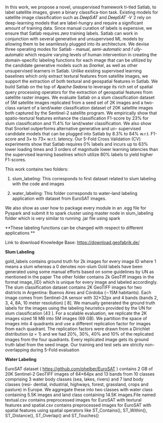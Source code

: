 In this work, we propose a novel, unsupervised framework ti-tled Satlab, to label satellite images, given a binary classifica-tion task. Existing models for satellite image classification such as 𝐷𝑒𝑒𝑝𝑆𝐴𝑇 and 𝐷𝑒𝑒𝑝𝑆𝐴𝑇 -𝑉 2 rely on deep-learning models that are label-hungry and require a significant amount of training data. Since manual curation of labels is expensive, we ensure that Satlab requires 𝑧𝑒𝑟𝑜 training labels. Satlab can work in conjunction with several generative and unsupervised ML models by allowing them to be seamlessly plugged into its architecture. We devise three operating modes for Satlab - 𝑚𝑎𝑛𝑢𝑎𝑙, 𝑠𝑒𝑚𝑖-𝑎𝑢𝑡𝑜𝑚𝑎𝑡𝑖𝑐 and 𝑓 𝑢𝑙𝑙𝑦-𝑎𝑢𝑡𝑜𝑚𝑎𝑡𝑖𝑐 which require varying levels of human intervention in creating the domain-specific labeling functions for each image that can be utilized by the candidate generative models such as 𝑆𝑛𝑜𝑟𝑘𝑒𝑙, as well as other unsupervised learners in Satlab. Unlike existing supervised learning baselines which only extract textural features from satellite images, we support the extraction of both textural and geospatial features in Satlab. We build Satlab on the top of 𝐴𝑝𝑎𝑐ℎ𝑒 𝑆𝑒𝑑𝑜𝑛𝑎 to leverage its rich set of spatial query processing operators for the extraction of geospatial features from satellite raster images. We evaluate Satlab on a slum classification dataset of 5M satellite images replicated from a seed set of 2K images and a two-class variant of a land/water classification dataset of 20K satellite images both captured by the Sentinel-2 satellite program. We empirically show that spatio-textural features enhance the classification F1-score by 23% for slum classification and 11.4% for land/water classification. We also show that Snorkel outperforms alternative generative and un- supervised candidate models that can be plugged into Satlab by 8.3% to 84% w.r.t. F1-score and 3× to 73× w.r.t. latency. Our 5-Fold Cross Validation (CV) experiments show that Satlab requires 0% labels and incurs up to 63% lower loading times and 3 orders of
magnitude lower learning latencies than the supervised learning baselines which utilize 80% labels to yield higher F1-scores.

This work contains two folders:

1. slum_labeling: This corresponds to first dataset related to slum labeling with the code and images

2. water_labeling: This folder corresponds to water-land labeling application with dataset from EuroSAT images.

We also show as user how to package every module in an .egg file for Pyspark and submit it to spark cluster using master node in slum_labeling folder which is very similar to running .jar file using spark

**These labeling functions can be changed with respect to different applications
**

Link to download Knowledge Base: https://download.geofabrik.de/



**Slum Labeling**


gold_labels contains ground truth for 2k images for every image ID where 1 means a slum whereas a 0 denotes non-slum
Gold labels have been generated using some manual efforts based on some guidelines by UN as mentioned in the paper
The other folder contains 2k GeoTiff images in the format image_{ID} which is unique for every image and labeled accordingly.
The slum classification dataset contains 2K GeoTIFF images for two districts in Argentina: Buenos Aires and Córdoba (∼15M habitants). Each image comes from Sentinel-2A sensor with 32×32px and 4 bands (bands 2, 3, 4, 8A, 10 meter resolution) [ 8]. We manually generated the ground truth labels for the images using the labeling heuristics provided by the UN for slum classification [43 ]. For a scalable evaluation, we replicate the 2K images sized 18 MB into 5M images (69 GB). We partition the space of images into 4 quadrants and use a different replication factor for images from each quadrant. The replication factors were drawn from a Dirichlet distribution (𝛼 = 1) and we had 20%, 30%, 40% and 10% of the replicated images from the four quadrants. Every replicated image gets its ground truth label from the seed image. Our training and test sets are strictly non-overlapping during 5-Fold evaluation


**Water Labeling**


EuroSAT dataset ( https://github.com/phelber/EuroSAT ) contains 2 GB of 20K Sentinel-2 GeoTIFF images of 64×64px and 13 bands from 10 classes comprising 3 water body classes (sea, lakes, rivers) and 7 land body classes (resi- dential, industrial, highways, forest, grassland, crops and pasture) in Europe. We aggregate these into two classes with water class containing 5.5K images and land class containing 14.5K images.File named textual.csv contains preprocessed images for EuroSAT with textural features and spatial.csv contains preprocessed images for EuroSAT with spatial features using spatial operators like ST_Contains(), ST_Within(), ST_Distance(), ST_Overlap() and ST_Touches()
